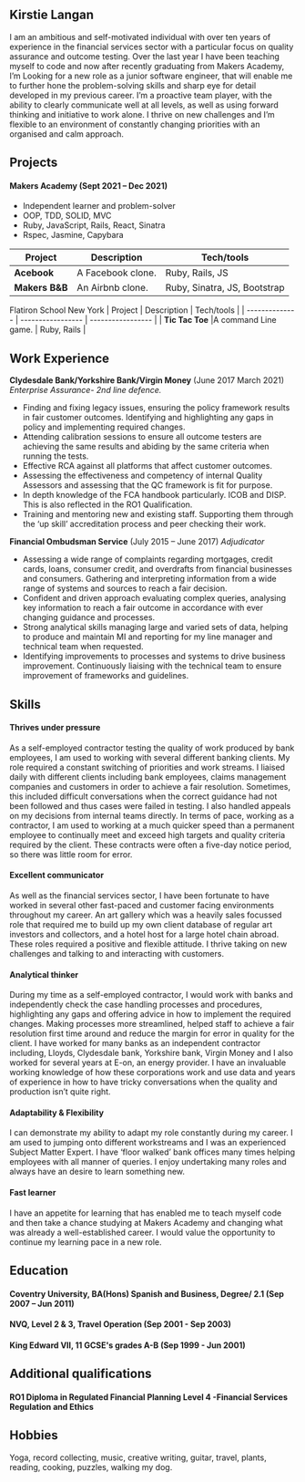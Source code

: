 ## Kirstie Langan

I am an ambitious and self-motivated individual with over ten years of experience in the financial services sector with a particular focus on quality assurance and outcome testing. Over the last year I have been teaching myself to code and now after recently graduating from Makers Academy, I’m Looking for a new role as a junior software engineer, that will enable me to further hone the problem-solving skills and sharp eye for detail developed in my previous career. I’m a proactive team player, with the ability to clearly communicate well at all levels, as well as using forward thinking and initiative to work alone. I thrive on new challenges and I’m flexible to an environment of constantly changing priorities with an organised and calm approach.

## Projects

#### Makers Academy (Sept 2021 – Dec 2021)

- Independent learner and problem-solver
- OOP, TDD, SOLID, MVC
- Ruby, JavaScript, Rails, React, Sinatra
- Rspec, Jasmine, Capybara

| Project        | Description       | Tech/tools                   |
| -------------- | ----------------- | ---------------------------- |
| **Acebook**    | A Facebook clone. | Ruby, Rails, JS              |
| **Makers B&B** | An Airbnb clone.  | Ruby, Sinatra, JS, Bootstrap |

Flatiron School New York
| Project | Description | Tech/tools |
| -------------- | ----------------- | ----------------- |
| **Tic Tac Toe** |A command Line game. | Ruby, Rails |

## Work Experience

**Clydesdale Bank/Yorkshire Bank/Virgin Money** (June 2017 March 2021)
_Enterprise Assurance- 2nd line defence._

- Finding and fixing legacy issues, ensuring the policy framework results in fair customer outcomes. Identifying and highlighting any gaps in policy and implementing required changes.
- Attending calibration sessions to ensure all outcome testers are achieving the same results and abiding by the same criteria when running the tests.
- Effective RCA against all platforms that affect customer outcomes.
- Assessing the effectiveness and competency of internal Quality Assessors and assessing that the QC framework is fit for purpose.
- In depth knowledge of the FCA handbook particularly. ICOB and DISP. This is also reflected in the RO1 Qualification.
- Training and mentoring new and existing staff. Supporting them through the ‘up skill’ accreditation process and peer checking their work.

**Financial Ombudsman Service** (July 2015 – June 2017)
_Adjudicator_

- Assessing a wide range of complaints regarding mortgages, credit cards, loans, consumer credit, and overdrafts from financial businesses and consumers. Gathering and interpreting information from a wide range of systems and sources to reach a fair decision.
- Confident and driven approach evaluating complex queries, analysing key information to reach a fair outcome in accordance with ever changing guidance and processes.
- Strong analytical skills managing large and varied sets of data, helping to produce and maintain MI and reporting for my line manager and technical team when requested.
- Identifying improvements to processes and systems to drive business improvement. Continuously liaising with the technical team to ensure improvement of frameworks and guidelines.

## Skills

#### Thrives under pressure

As a self-employed contractor testing the quality of work produced by bank employees, I am used to working with several different banking clients. My role required a constant switching of priorities and work streams. I liaised daily with different clients including bank employees, claims management companies and customers in order to achieve a fair resolution. Sometimes, this included difficult conversations when the correct guidance had not been followed and thus cases were failed in testing. I also handled appeals on my decisions from internal teams directly. In terms of pace, working as a contractor, I am used to working at a much quicker speed than a permanent employee to continually meet and exceed high targets and quality criteria required by the client. These contracts were often a five-day notice period, so there was little room for error.

#### Excellent communicator

As well as the financial services sector, I have been fortunate to have worked in several other fast-paced and customer facing environments throughout my career. An art gallery which was a heavily sales focussed role that required me to build up my own client database of regular art investors and collectors, and a hotel host for a large hotel chain abroad. These roles required a positive and flexible attitude. I thrive taking on new challenges and talking to and interacting with customers.

#### Analytical thinker

During my time as a self-employed contractor, I would work with banks and independently check the case handling processes and procedures, highlighting any gaps and offering advice in how to implement the required changes. Making processes more streamlined, helped staff to achieve a fair resolution first time around and reduce the margin for error in quality for the client. I have worked for many banks as an independent contractor including, Lloyds, Clydesdale bank, Yorkshire bank, Virgin Money and I also worked for several years at E-on, an energy provider. I have an invaluable working knowledge of how these corporations work and use data and years of experience in how to have tricky conversations when the quality and production isn’t quite right.

#### Adaptability & Flexibility

I can demonstrate my ability to adapt my role constantly during my career. I am used to jumping onto different workstreams and I was an experienced Subject Matter Expert. I have ‘floor walked’ bank offices many times helping employees with all manner of queries. I enjoy undertaking many roles and always have an desire to learn something new.

#### Fast learner

I have an appetite for learning that has enabled me to teach myself code and then take a chance studying at Makers Academy and changing what was already a well-established career. I would value the opportunity to continue my learning pace in a new role.

## Education

#### Coventry University, BA(Hons) Spanish and Business, Degree/ 2.1 (Sep 2007 – Jun 2011)

#### NVQ, Level 2 & 3, Travel Operation (Sep 2001 - Sep 2003)

#### King Edward VII, 11 GCSE's grades A-B (Sep 1999 - Jun 2001)

## Additional qualifications

#### RO1 Diploma in Regulated Financial Planning Level 4 -Financial Services Regulation and Ethics

## Hobbies

Yoga, record collecting, music, creative writing, guitar, travel, plants, reading, cooking, puzzles, walking my dog.
